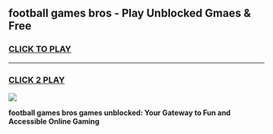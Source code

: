 
## football games bros - Play Unblocked Gmaes & Free
<h3>
<a href="https://news.freeplayer.one?title=football_games_bros&ref=16F">CLICK TO PLAY</a></h3>
<hr>

<h3>
<a href="https://news.freeplayer.one?title=football_games_bros&ref=16F">CLICK 2 PLAY</a>
  
</h3>

<a href="https://news.freeplayer.one?title=football_games_bros&ref=16F/"><img src="https://clearcache.store/games.png"></a>


**football games bros games unblocked: Your Gateway to Fun and Accessible Online Gaming**
